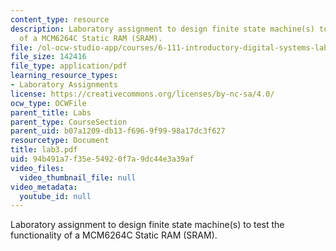```yaml
---
content_type: resource
description: Laboratory assignment to design finite state machine(s) to test the functionality
  of a MCM6264C Static RAM (SRAM).
file: /ol-ocw-studio-app/courses/6-111-introductory-digital-systems-laboratory-spring-2006/94b491a7f35e54920f7a9dc44e3a39af_lab3.pdf
file_size: 142416
file_type: application/pdf
learning_resource_types:
- Laboratory Assignments
license: https://creativecommons.org/licenses/by-nc-sa/4.0/
ocw_type: OCWFile
parent_title: Labs
parent_type: CourseSection
parent_uid: b07a1209-db13-f696-9f99-98a17dc3f627
resourcetype: Document
title: lab3.pdf
uid: 94b491a7-f35e-5492-0f7a-9dc44e3a39af
video_files:
  video_thumbnail_file: null
video_metadata:
  youtube_id: null
---
```

Laboratory assignment to design finite state machine(s) to test the functionality of a MCM6264C Static RAM (SRAM).